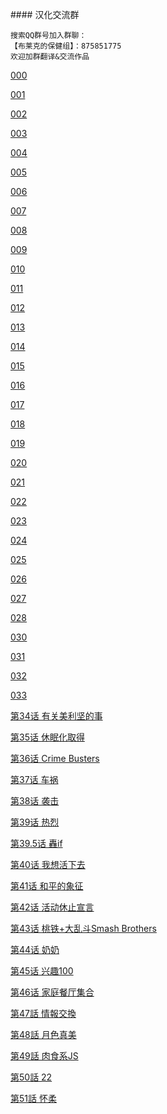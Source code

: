 ﻿﻿﻿﻿﻿#### 汉化交流群

```
搜索QQ群号加入群聊：
【布莱克的保健组】：875851775
欢迎加群翻译&交流作品
```



[000](/000.md) 

[001](/001.md) 

[002](/002.md) 

[003](/003.md) 

[004](/004.md) 

[005](/005.md) 

[006](/006.md) 

[007](/007.md) 

[008](/008.md) 

[009](/009.md) 

[010](/010.md) 

[011](/011.md) 

[012](/012.md) 

[013](/013.md) 

[014](/014.md) 

[015](/015.md) 

[016](/016.md) 

[017](/017.md) 

[018](/018.md) 

[019](/019.md) 

[020](/020.md) 

[021](/021.md) 

[022](/022.md) 

[023](/023.md) 

[024](/024.md) 

[025](/025.md) 

[026](/026.md) 

[027](/027.md) 

[028](/028.md) 

[030](/030.md) 

[031](/031.md) 

[032](/032.md) 

[033](/033.md) 

[第34话 有关美利坚的事](/034.md) 

[第35话 休眠化取得](/035.md) 

[第36话 Crime Busters](/036.md) 

[第37话 车祸](/037.md) 

[第38话 袭击](/038.md) 

[第39话 热烈](/039.md) 

[第39.5话 轟if](/039.5轟if.md) 

[第40话 我想活下去](/040.md) 

[第41话 和平的象征](/041.md) 

[第42话 活动休止宣言](/042.md) 

[第43话 桃铁+大乱斗Smash Brothers](/043.md) 

[第44话 奶奶](/044.md) 

[第45话 兴趣100](/045.md) 

[第46话 家庭餐厅集合](/046.md) 

[第47話 情報交換](/047.md) 

[第48話 月色真美](/048.md) 

[第49話 肉食系JS](/049.md) 

[第50話 22](/050.md) 

[第51話 怀柔](/051.md) 

